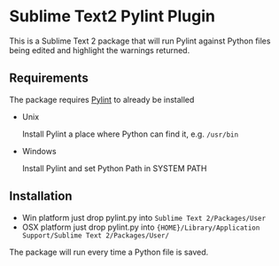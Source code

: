 Sublime Text2 Pylint Plugin
==============

This is a Sublime Text 2 package that will run Pylint against Python files being edited and highlight the warnings returned.

Requirements
--------
The package requires [Pylint](https://pypi.python.org/pypi/pylint) to already be installed 

* Unix 

  Install Pylint a place where Python can find it, e.g. ```/usr/bin```

* Windows 

  Install Pylint and set Python Path in SYSTEM PATH


Installation
------------

* Win platform just drop pylint.py into ```Sublime Text 2/Packages/User```
* OSX platform just drop pylint.py into ```{HOME}/Library/Application Support/Sublime Text 2/Packages/User/```

The package will run every time a Python file is saved.
